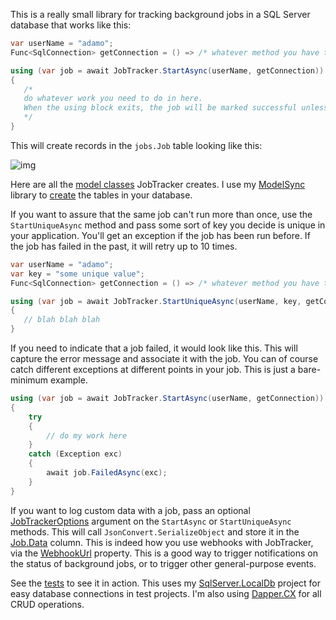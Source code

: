 This is a really small library for tracking background jobs in a SQL Server database that works like this:

```csharp
var userName = "adamo";
Func<SqlConnection> getConnection = () => /* whatever method you have that opens a connection */

using (var job = await JobTracker.StartAsync(userName, getConnection))
{
   /*
   do whatever work you need to do in here.
   When the using block exits, the job will be marked successful unless you call FailedAsync somewhere in here
   */
}
```

This will create records in the `jobs.Job` table looking like this:

![img](https://adamosoftware.blob.core.windows.net/images/job-tracker-jobs.png)

Here are all the [model classes](https://github.com/adamosoftware/WorkTracker/tree/master/WorkTracker.Library/Models) JobTracker creates. I use my [ModelSync](https://github.com/adamosoftware/ModelSync) library to [create](https://github.com/adamosoftware/WorkTracker/blob/master/WorkTracker.Library/JobTracker.cs#L237) the tables in your database.

If you want to assure that the same job can't run more than once, use the `StartUniqueAsync` method and pass some sort of key you decide is unique in your application. You'll get an exception if the job has been run before. If the job has failed in the past, it will retry up to 10 times.

```csharp
var userName = "adamo";
var key = "some unique value";
Func<SqlConnection> getConnection = () => /* whatever method you have that opens a connection */

using (var job = await JobTracker.StartUniqueAsync(userName, key, getConnection))
{
   // blah blah blah
}
```

If you need to indicate that a job failed, it would look like this. This will capture the error message and associate it with the job. You can of course catch different exceptions at different points in your job. This is just a bare-minimum example.

```csharp
using (var job = await JobTracker.StartAsync(userName, getConnection))
{
    try
    {
        // do my work here
    }
    catch (Exception exc)
    {
        await job.FailedAsync(exc);
    }
}
```

If you want to log custom data with a job, pass an optional [JobTrackerOptions](https://github.com/adamosoftware/WorkTracker/blob/master/WorkTracker.Library/JobTrackerOptions.cs) argument on the `StartAsync` or `StartUniqueAsync` methods. This will call `JsonConvert.SerializeObject` and store it in the [Job.Data](https://github.com/adamosoftware/WorkTracker/blob/master/WorkTracker.Library/Models/Job.cs#L39) column. This is indeed how you use webhooks with JobTracker, via the [WebhookUrl](https://github.com/adamosoftware/WorkTracker/blob/master/WorkTracker.Library/JobTrackerOptions.cs#L16) property. This is a good way to trigger notifications on the status of background jobs, or to trigger other general-purpose events.

See the [tests](https://github.com/adamosoftware/WorkTracker/blob/master/JobManager.Test/BasicTests.cs) to see it in action. This uses my [SqlServer.LocalDb](https://github.com/adamosoftware/SqlServer.LocalDb) project for easy database connections in test projects. I'm also using [Dapper.CX](https://github.com/adamosoftware/Dapper.CX) for all CRUD operations.
